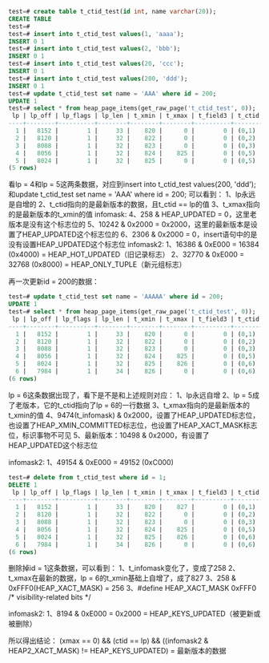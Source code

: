 

```sql
test=# create table t_ctid_test(id int, name varchar(20));
CREATE TABLE
test=# 
test=# insert into t_ctid_test values(1, 'aaaa');
INSERT 0 1
test=# insert into t_ctid_test values(2, 'bbb');
INSERT 0 1
test=# insert into t_ctid_test values(20, 'ccc');
INSERT 0 1
test=# insert into t_ctid_test values(200, 'ddd');
INSERT 0 1
test=# update t_ctid_test set name = 'AAA' where id = 200;
UPDATE 1
test=# select * from heap_page_items(get_raw_page('t_ctid_test', 0));
 lp | lp_off | lp_flags | lp_len | t_xmin | t_xmax | t_field3 | t_ctid | t_infomask2 | t_infomask | t_hoff | t_bits | t_oid |        t_data        
----+--------+----------+--------+--------+--------+----------+--------+-------------+------------+--------+--------+-------+----------------------
  1 |   8152 |        1 |     33 |    820 |      0 |        0 | (0,1)  |           2 |       2306 |     24 |        |       | \x010000000b61616161
  2 |   8120 |        1 |     32 |    822 |      0 |        0 | (0,2)  |           2 |       2306 |     24 |        |       | \x0200000009626262
  3 |   8088 |        1 |     32 |    823 |      0 |        0 | (0,3)  |           2 |       2306 |     24 |        |       | \x1400000009636363
  4 |   8056 |        1 |     32 |    824 |    825 |        0 | (0,5)  |       16386 |        258 |     24 |        |       | \xc800000009646464
  5 |   8024 |        1 |     32 |    825 |      0 |        0 | (0,5)  |       32770 |      10242 |     24 |        |       | \xc800000009414141
(5 rows)
```

看lp = 4和lp = 5这两条数据，对应到insert into t_ctid_test values(200, 'ddd');和update t_ctid_test set name = 'AAA' where id = 200;
可以看到：
1、lp永远是自增的
2、t_ctid指向的是最新版本的数据，且t_ctid == lp的值
3、t_xmax指向的是最新版本的t_xmin的值
infomask:
4、258 & HEAP_UPDATED = 0，这里老版本是没有这个标志位的
5、10242 & 0x2000 = 0x2000，这里的最新版本是设置了HEAP_UPDATED这个标志位的
6、2306 & 0x2000 = 0，insert语句中的是没有设置HEAP_UPDATED这个标志位
infomask2:
1、16386 & 0xE000 = 16384 (0x4000) = HEAP_HOT_UPDATED（旧记录标志）
2、32770 & 0xE000 = 32768 (0x8000) = HEAP_ONLY_TUPLE（新元组标志）


再一次更新id = 200的数据：
```sql
test=# update t_ctid_test set name = 'AAAAA' where id = 200;
UPDATE 1
test=# select * from heap_page_items(get_raw_page('t_ctid_test', 0));
 lp | lp_off | lp_flags | lp_len | t_xmin | t_xmax | t_field3 | t_ctid | t_infomask2 | t_infomask | t_hoff | t_bits | t_oid |         t_data         
----+--------+----------+--------+--------+--------+----------+--------+-------------+------------+--------+--------+-------+------------------------
  1 |   8152 |        1 |     33 |    820 |      0 |        0 | (0,1)  |           2 |       2306 |     24 |        |       | \x010000000b61616161
  2 |   8120 |        1 |     32 |    822 |      0 |        0 | (0,2)  |           2 |       2306 |     24 |        |       | \x0200000009626262
  3 |   8088 |        1 |     32 |    823 |      0 |        0 | (0,3)  |           2 |       2306 |     24 |        |       | \x1400000009636363
  4 |   8056 |        1 |     32 |    824 |    825 |        0 | (0,5)  |       16386 |       1282 |     24 |        |       | \xc800000009646464
  5 |   8024 |        1 |     32 |    825 |    826 |        0 | (0,6)  |       49154 |       9474 |     24 |        |       | \xc800000009414141
  6 |   7984 |        1 |     34 |    826 |      0 |        0 | (0,6)  |       32770 |      10498 |     24 |        |       | \xc80000000d4141414141
(6 rows)
```
lp = 6这条数据出现了，看下是不是和上述规则对应：
1、lp永远自增
2、lp = 5成了老版本，它的t_ctid指向了lp = 6的一行数据
3、t_xmax指向的是最新版本的t_xmin的值
4、9474(t_infomask) & 0x2000，设置了HEAP_UPDATED标志位，也设置了HEAP_XMIN_COMMITTED标志位，也设置了HEAP_XACT_MASK标志位，标识事物不可见
5、最新版本：10498 & 0x2000，有设置了HEAP_UPDATED这个标志位

infomask2:
1、49154 & 0xE000 = 49152 (0xC000)

```sql
test=# delete from t_ctid_test where id = 1;
DELETE 1
 lp | lp_off | lp_flags | lp_len | t_xmin | t_xmax | t_field3 | t_ctid | t_infomask2 | t_infomask | t_hoff | t_bits | t_oid |         t_data         
----+--------+----------+--------+--------+--------+----------+--------+-------------+------------+--------+--------+-------+------------------------
  1 |   8152 |        1 |     33 |    820 |    827 |        0 | (0,1)  |        8194 |        258 |     24 |        |       | \x010000000b61616161
  2 |   8120 |        1 |     32 |    822 |      0 |        0 | (0,2)  |           2 |       2306 |     24 |        |       | \x0200000009626262
  3 |   8088 |        1 |     32 |    823 |      0 |        0 | (0,3)  |           2 |       2306 |     24 |        |       | \x1400000009636363
  4 |   8056 |        1 |     32 |    824 |    825 |        0 | (0,5)  |       16386 |       1282 |     24 |        |       | \xc800000009646464
  5 |   8024 |        1 |     32 |    825 |    826 |        0 | (0,6)  |       49154 |       9474 |     24 |        |       | \xc800000009414141
  6 |   7984 |        1 |     34 |    826 |      0 |        0 | (0,6)  |       32770 |      10498 |     24 |        |       | \xc80000000d4141414141
(6 rows)
```
删除掉id = 1这条数据，可以看到：
1、t_infomask变化了，变成了258
2、t_xmax在最新的数据，lp = 6的t_xmin基础上自增了，成了827
3、258 & 0xFFF0(HEAP_XACT_MASK) = 256
3、#define HEAP_XACT_MASK			0xFFF0	/* visibility-related bits */

infomask2:
1、8194 & 0xE000 = 0x2000 = HEAP_KEYS_UPDATED（被更新或被删除）


所以得出结论：
(xmax == 0) && (ctid == lp) && ((infomask2 & HEAP2_XACT_MASK) != HEAP_KEYS_UPDATED) = 最新版本的数据

